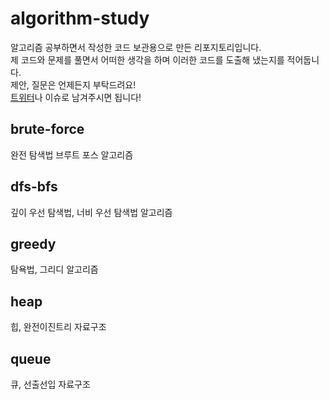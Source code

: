 # algorithm-study
알고리즘 공부하면서 작성한 코드 보관용으로 만든 리포지토리입니다.\
제 코드와 문제를 풀면서 어떠한 생각을 하며 이러한 코드를 도출해 냈는지를 적어둡니다.\
제안, 질문은 언제든지 부탁드려요!\
[트위터](https://twitter.com/0xcd080xbb34)나 이슈로 남겨주시면 됩니다!

## brute-force
완전 탐색법 브루트 포스 알고리즘

## dfs-bfs
깊이 우선 탐색법, 너비 우선 탐색법 알고리즘

## greedy
탐욕법, 그리디 알고리즘

## heap
힙, 완전이진트리 자료구조

## queue
큐, 선출선입 자료구조
